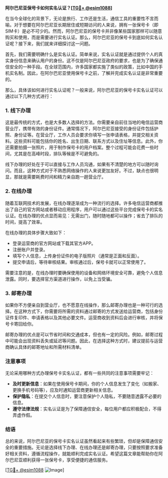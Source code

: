 **阿尔巴尼亚保号卡如何实名认证？[[TG💪+ @esim1088](https://t.me/s/esim1088)]**

在当今全球化的背景下，无论是旅行、工作还是生活，通信工具的重要性不言而喻。对于想要在阿尔巴尼亚长期居住或短期访问的人来说，拥有一张保号卡（即SIM卡）是必不可少的。然而，阿尔巴尼亚的保号卡并非像某些国家那样可以随意购买和使用，而是需要进行实名认证。那么，阿尔巴尼亚的保号卡到底如何实名认证呢？接下来，我们就来详细探讨这一问题。

首先，我们需要明确什么是实名认证。简单来说，实名认证就是通过提供个人的真实身份信息来确认用户的身份。这不仅是阿尔巴尼亚政府的要求，也是为了确保通信安全的一种手段。在全球范围内，许多国家都实施了类似的政策，比如中国的手机实名制。因此，在阿尔巴尼亚使用保号卡之前，了解并完成实名认证是非常重要的。

那么，具体该如何进行实名认证呢？一般来说，阿尔巴尼亚的保号卡实名认证可以通过以下几种方式进行：

### **1. 线下办理**
这是最传统的方式，也是大多数人选择的方法。你需要亲自前往当地的电信运营商营业厅，携带有效的身份证件。通常情况下，阿尔巴尼亚接受的身份证件包括护照、身份证等。在营业厅，工作人员会要求你填写一张申请表格，并提交相关资料。这些资料可能包括你的姓名、出生日期、联系方式以及住址等信息。此外，你还需要拍摄一张照片，用于制作保号卡的用户档案。整个过程可能会花费一些时间，尤其是在高峰时段，排队等候是不可避免的。

线下办理的好处在于可以直接与工作人员沟通，如果有不清楚的地方可以随时询问。而且，这种方式对于不熟悉网络操作的人来说更加友好。不过，缺点也很明显，那就是需要耗费时间和精力亲自跑一趟营业厅。

### **2. 在线办理**
随着互联网技术的发展，在线办理逐渐成为一种流行的选择。许多电信运营商都推出了自己的官方网站或者移动应用程序，用户可以通过这些平台完成保号卡的实名认证。在线办理的优点显而易见：无需出门，随时随地都可以操作；省去了排队的时间，提高了效率。

在线办理的具体步骤大致如下：
- 登录运营商的官方网站或下载其官方APP。
- 注册账户并登录。
- 填写个人信息，上传身份证件的电子版照片（通常是正面和反面）。
- 提交申请后，等待审核结果。审核通过后，保号卡就可以正常使用了。

需要注意的是，在线办理时要确保使用的设备和网络环境安全可靠，避免个人信息泄露。同时，要选择官方渠道进行操作，以免上当受骗。

### **3. 邮寄办理**
如果你不方便亲自到营业厅，也不愿意在线操作，那么邮寄办理也是一种可行的选择。在这种方式下，你需要将所需的资料通过邮寄的方式发送给运营商，包括身份证件复印件、申请表格以及其他必要文件。运营商收到资料后会进行审核，并将保号卡寄回给你。

邮寄办理的优点是可以节省时间和交通成本，但也有一定的风险。例如，邮寄过程中可能会出现资料丢失或延迟等问题。因此，在选择这种方式时，建议提前与运营商确认具体的邮寄地址和所需材料清单。

### **注意事项**
无论采用哪种方式办理保号卡实名认证，都有一些共同的注意事项需要牢记：
- **及时更新信息**：如果在使用保号卡期间，你的个人信息发生了变化（如搬家、更换手机号码等），应及时通知运营商更新相关信息。
- **保护隐私**：在提交个人信息时，要注意保护个人隐私，不要随意透露不必要的信息。
- **遵守法律法规**：实名认证是为了保障通信安全，每位用户都应积极配合，不得弄虚作假。

### **结语**
总的来说，阿尔巴尼亚的保号卡实名认证虽然看起来有些繁琐，但却是保障通信安全的重要措施。无论是选择线下办理、在线办理还是邮寄办理，只要按照要求准备好相关资料，遵循流程操作，就能顺利完成实名认证。希望这篇文章能帮助你在阿尔巴尼亚顺利获得一张保号卡，享受便捷的通信服务。

[[TG💪+ @esim1088](https://t.me/s/esim1088) ![Image](https://i.postimg.cc/4NQfJmqS/Snipaste-2025-05-13-00-14-12.png)]